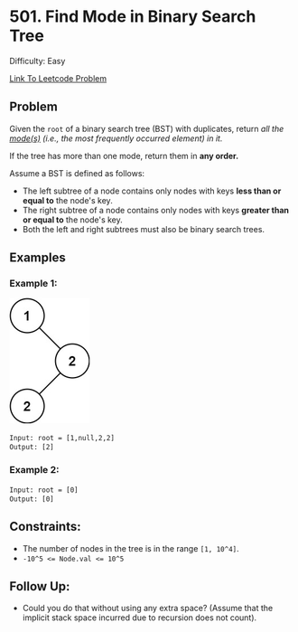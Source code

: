 # 501. Find Mode in Binary Search Tree
Difficulty: Easy

[Link To Leetcode Problem](https://leetcode.com/problems/find-mode-in-binary-search-tree/)

## Problem
Given the `root` of a binary search tree (BST) with duplicates, return *all the [mode(s)](https://en.wikipedia.org/wiki/Mode_(statistics)) (i.e., the most frequently occurred element) in it.*

If the tree has more than one mode, return them in **any order.**

Assume a BST is defined as follows:
- The left subtree of a node contains only nodes with keys **less than or equal to** the node's key.
- The right subtree of a node contains only nodes with keys **greater than or equal to** the node's key.
- Both the left and right subtrees must also be binary search trees.

## Examples
### Example 1:
![example1](./example1.jpg)
```
Input: root = [1,null,2,2]
Output: [2]
```
### Example 2:
```
Input: root = [0]
Output: [0]
```

## Constraints:
- The number of nodes in the tree is in the range `[1, 10^4]`.
- `-10^5 <= Node.val <= 10^5`

## Follow Up:
- Could you do that without using any extra space? (Assume that the implicit stack space incurred due to recursion does not count).